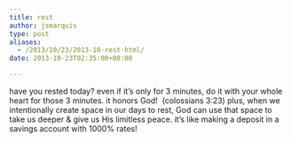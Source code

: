 ```yaml
---
title: rest
author: jsmarquis
type: post
aliases:
  - /2013/10/23/2013-10-rest-html/
date: 2013-10-23T02:35:00+00:00

---
```

have you rested today? even if it&#8217;s only for 3 minutes, do it with your whole heart for those 3 minutes. it honors God!&nbsp; (colossians 3:23) plus, when we intentionally create space in our days to rest, God can use that space to take us deeper & give us His limitless peace. it&#8217;s like making a deposit in a savings account with 1000% rates!